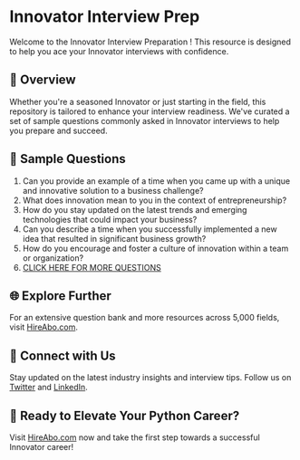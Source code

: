 # Innovator Interview Prep

Welcome to the Innovator Interview Preparation ! This resource is designed to help you ace your Innovator interviews with confidence.

## 🚀 Overview

Whether you're a seasoned Innovator or just starting in the field, this repository is tailored to enhance your interview readiness. We've curated a set of sample questions commonly asked in Innovator interviews to help you prepare and succeed.

## 📝 Sample Questions

1. Can you provide an example of a time when you came up with a unique and innovative solution to a business challenge?
2. What does innovation mean to you in the context of entrepreneurship?
3. How do you stay updated on the latest trends and emerging technologies that could impact your business?
4. Can you describe a time when you successfully implemented a new idea that resulted in significant business growth?
5. How do you encourage and foster a culture of innovation within a team or organization?
6. [CLICK HERE FOR MORE QUESTIONS](https://hireabo.com/job/1_4_11/Innovator)

## 🌐 Explore Further

For an extensive question bank and more resources across 5,000 fields, visit [HireAbo.com](https://www.hireabo.com).

## 📱 Connect with Us

Stay updated on the latest industry insights and interview tips. Follow us on [Twitter](https://twitter.com/hireabo) and [LinkedIn](https://www.linkedin.com/in/hire-abo-3609972a8/).

## 🚀 Ready to Elevate Your Python Career?

Visit [HireAbo.com](https://www.hireabo.com) now and take the first step towards a successful Innovator career!